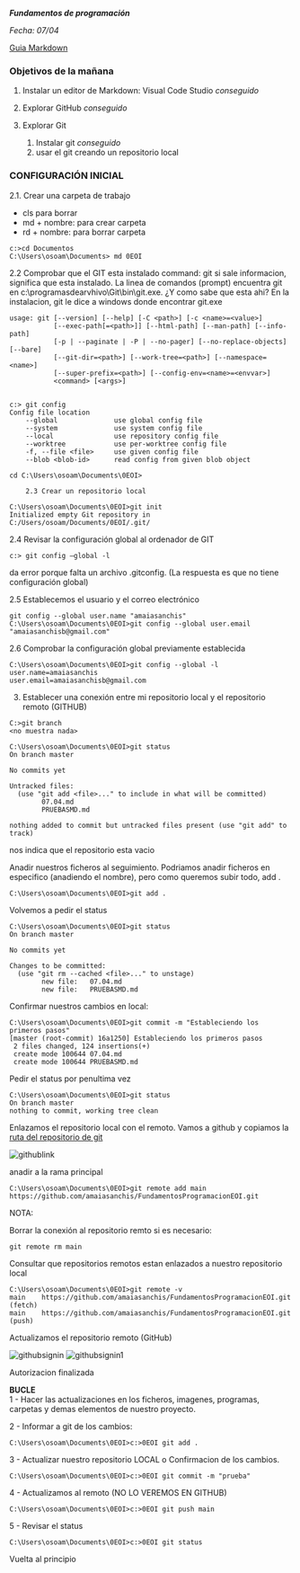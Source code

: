 **_Fundamentos de programación_**

*Fecha: 07/04*

[Guia Markdown](http://fobos.inf.um.es/R/taller5j/30-markdown/guiabreve.pdf )
### __Objetivos de la mañana__
1. Instalar un editor de Markdown: Visual Code Studio *conseguido*

2. Explorar GitHub *conseguido*

3. Explorar Git     
    1. Instalar git *conseguido*    
    2. usar el git creando un repositorio local

### **CONFIGURACIÓN INICIAL**
2.1. Crear una carpeta de trabajo

* cls para borrar   
* md + nombre: para crear carpeta   
* rd + nombre: para borrar carpeta

```
c:>cd Documentos
C:\Users\osoam\Documents> md 0EOI
```
2.2 Comprobar que el GIT esta instalado
command: git
si sale informacion, significa que esta instalado. La linea de comandos (prompt) encuentra git en c:\programasdearvhivo\Git\bin\git.exe. ¿Y como sabe que esta ahi? En la instalacion, git le dice a windows donde encontrar git.exe

``` 
usage: git [--version] [--help] [-C <path>] [-c <name>=<value>]
           [--exec-path[=<path>]] [--html-path] [--man-path] [--info-path]
           [-p | --paginate | -P | --no-pager] [--no-replace-objects] [--bare]
           [--git-dir=<path>] [--work-tree=<path>] [--namespace=<name>]
           [--super-prefix=<path>] [--config-env=<name>=<envvar>]
           <command> [<args>] 
           

c:> git config
Config file location
    --global              use global config file
    --system              use system config file
    --local               use repository config file
    --worktree            use per-worktree config file
    -f, --file <file>     use given config file
    --blob <blob-id>      read config from given blob object

cd C:\Users\osoam\Documents\0EOI>
````
        2.3 Crear un repositorio local

```
C:\Users\osoam\Documents\0EOI>git init
Initialized empty Git repository in C:/Users/osoam/Documents/0EOI/.git/
``` 


2.4 Revisar la configuración global al ordenador de GIT 

```
c:> git config –global -l
```
da error porque falta un archivo .gitconfig. (La respuesta es que no tiene configuración global)

2.5 Establecemos el usuario y el correo electrónico

```
git config --global user.name "amaiasanchis"
C:\Users\osoam\Documents\0EOI>git config --global user.email "amaiasanchisb@gmail.com" 
```
2.6 Comprobar la configuración global previamente establecida

```
C:\Users\osoam\Documents\0EOI>git config --global -l
user.name=amaiasanchis
user.email=amaiasanchisb@gmail.com
```

3. Establecer una conexión entre mi repositorio local y el repositorio remoto (GITHUB)

```
C:>git branch
<no muestra nada>
``` 

```
C:\Users\osoam\Documents\0EOI>git status
On branch master

No commits yet

Untracked files:
  (use "git add <file>..." to include in what will be committed)
        07.04.md
        PRUEBASMD.md

nothing added to commit but untracked files present (use "git add" to track)
```
nos indica que el repositorio esta vacio

Anadir nuestros ficheros al seguimiento. Podriamos anadir ficheros en especifico (anadiendo el nombre), pero como queremos subir todo, add .

```
C:\Users\osoam\Documents\0EOI>git add .
```
Volvemos a pedir el status

```
C:\Users\osoam\Documents\0EOI>git status
On branch master

No commits yet

Changes to be committed:
  (use "git rm --cached <file>..." to unstage)
        new file:   07.04.md
        new file:   PRUEBASMD.md

```
Confirmar nuestros cambios en local:

```
C:\Users\osoam\Documents\0EOI>git commit -m "Estableciendo los primeros pasos"
[master (root-commit) 16a1250] Estableciendo los primeros pasos
 2 files changed, 124 insertions(+)
 create mode 100644 07.04.md
 create mode 100644 PRUEBASMD.md
 ```
 Pedir el status por penultima vez

 ```
 C:\Users\osoam\Documents\0EOI>git status
On branch master
nothing to commit, working tree clean
```
Enlazamos el repositorio local con el remoto. Vamos  a github y copiamos la [ruta del repositorio de git](https://github.com/amaiasanchis/FundamentosProgramacionEOI.git)

![githublink](C:\Users\osoam\Documents\0EOI\im3.PNG)

anadir a la rama principal
```
C:\Users\osoam\Documents\0EOI>git remote add main https://github.com/amaiasanchis/FundamentosProgramacionEOI.git
```
NOTA:

Borrar la conexión al repositorio remto si es necesario:
```
git remote rm main
```
Consultar que repositorios remotos estan enlazados a nuestro repositorio local
```
C:\Users\osoam\Documents\0EOI>git remote -v
main    https://github.com/amaiasanchis/FundamentosProgramacionEOI.git (fetch)
main    https://github.com/amaiasanchis/FundamentosProgramacionEOI.git (push)
```
Actualizamos el repositorio remoto (GitHub)

![githubsignin](C:\Users\osoam\Documents\0EOI\im1.PNG"a")
![githubsignin1](C:\Users\osoam\Documents\0EOI\im2.PNG"a")

Autorizacion finalizada

__BUCLE__   
1 - Hacer las actualizaciones en los ficheros, imagenes, programas, carpetas y demas elementos de nuestro proyecto.

2 - Informar a git de los cambios:
```
C:\Users\osoam\Documents\0EOI>c:>0EOI git add .
```
3 - Actualizar nuestro repositorio LOCAL o Confirmacion de los cambios.

```
C:\Users\osoam\Documents\0EOI>c:>0EOI git commit -m "prueba"
```
4 - Actualizamos al remoto (NO LO VEREMOS EN GITHUB)
```
C:\Users\osoam\Documents\0EOI>c:>0EOI git push main
```
5 - Revisar el status
```
C:\Users\osoam\Documents\0EOI>c:>0EOI git status
```
Vuelta al principio





